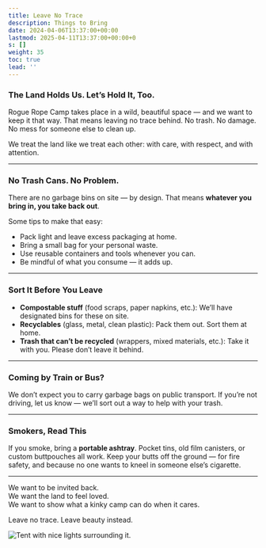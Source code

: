 ```yaml
---
title: Leave No Trace
description: Things to Bring
date: 2024-04-06T13:37:00+00:00
lastmod: 2025-04-11T13:37:00+00:00+0
s: []
weight: 35
toc: true
lead: ''
---
```


### The Land Holds Us. Let’s Hold It, Too.

Rogue Rope Camp takes place in a wild, beautiful space — and we want to keep it that way. That means leaving no trace behind. No trash. No damage. No mess for someone else to clean up.

We treat the land like we treat each other: with care, with respect, and with attention.

---

### No Trash Cans. No Problem.

There are no garbage bins on site — by design. That means **whatever you bring in, you take back out**.

Some tips to make that easy:
- Pack light and leave excess packaging at home.
- Bring a small bag for your personal waste.
- Use reusable containers and tools whenever you can.
- Be mindful of what you consume — it adds up.

---

### Sort It Before You Leave

- **Compostable stuff** (food scraps, paper napkins, etc.): We’ll have designated bins for these on site.  
- **Recyclables** (glass, metal, clean plastic): Pack them out. Sort them at home.  
- **Trash that can’t be recycled** (wrappers, mixed materials, etc.): Take it with you. Please don’t leave it behind.

---

### Coming by Train or Bus?

We don’t expect you to carry garbage bags on public transport. If you’re not driving, let us know — we’ll sort out a way to help with your trash.

---

### Smokers, Read This

If you smoke, bring a **portable ashtray**. Pocket tins, old film canisters, or custom buttpouches all work. Keep your butts off the ground — for fire safety, and because no one wants to kneel in someone else’s cigarette.

---

We want to be invited back.  
We want the land to feel loved.  
We want to show what a kinky camp can do when it cares.

Leave no trace. Leave beauty instead.

![Tent with nice lights surrounding it.](/images/tent.jpg)
